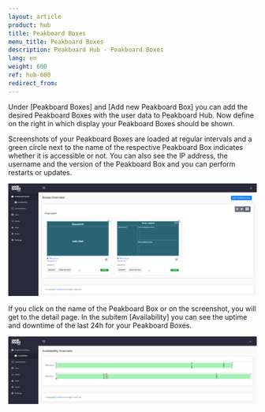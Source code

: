 ```yaml
---
layout: article
product: hub
title: Peakboard Boxes
menu_title: Peakboard Boxes
description: Peakboard Hub - Peakboard Boxes 
lang: en
weight: 600
ref: hub-600
redirect_from:
---
```


Under [Peakboard Boxes] and [Add new Peakboard Box] you can add the desired Peakboard Boxes with the user data to Peakboard Hub.
Now define on the right in which display your Peakboard Boxes should be shown.

Screenshots of your Peakboard Boxes are loaded at regular intervals and a green circle next to the name of the respective Peakboard Box indicates whether it is accessible or not.
You can also see the IP address, the username and the version of the Peakboard Box and you can perform restarts or updates.

![Manage Peakboard Boxes](/assets/images/hub/hub_boxes.png)

If you click on the name of the Peakboard Box or on the screenshot, you will get to the detail page.
In the subitem [Availability] you can see the uptime and downtime of the last 24h for your Peakboard Boxes.

![Availability](/assets/images/hub/hub_availability.png)
